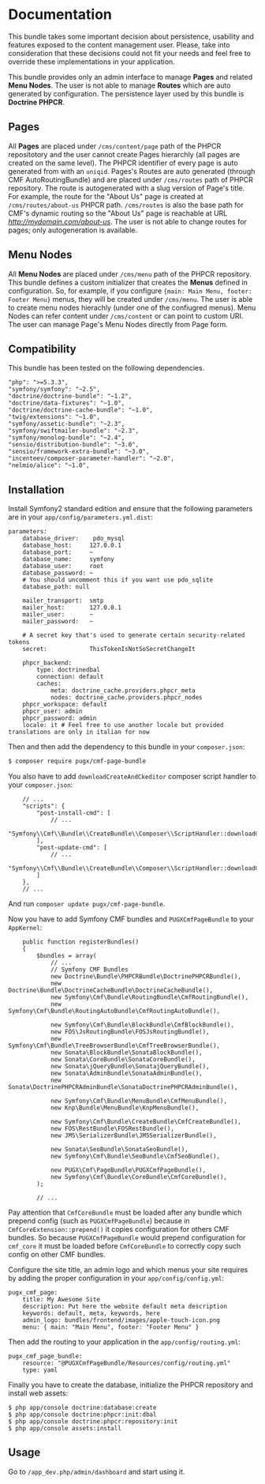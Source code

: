 Documentation
=============

This bundle takes some important decision about persistence, usability and features exposed to the content management user. Please, take into consideration that these decisions could not fit your needs and feel free to override these implementations in your application.

This bundle provides only an admin interface to manage **Pages** and related **Menu Nodes**. The user is not able to manage **Routes** which are auto generated by configuration. The persistence layer used by this bundle is **Doctrine PHPCR**.

Pages
-----
All **Pages** are placed under `/cms/content/page` path of the PHPCR repositotory and the user cannot create Pages hierarchly (all pages are created on the same level). The PHPCR identifier of every page is auto generated from with an `uniqid`. Pages's Routes are auto generated (through CMF AutoRoutingBundle) and are placed under `/cms/routes` path of PHPCR repository. The route is autogenerated with a slug version of Page's title. For example, the route for the "About Us" page is created at `/cms/routes/about-us` PHPCR path. `/cms/routes` is also the base path for CMF's dynamic routing so the "About Us" page is reachable at URL *http://mydomain.com/about-us*. The user is not able to change routes for pages; only autogeneration is available.

Menu Nodes
----------
All **Menu Nodes** are placed under `/cms/menu` path of the PHPCR repository. This bundle defines a custom initializer that creates the **Menus** defined in configuration. So, for example, if you configure `{main: Main Menu, footer: Footer Menu}` menus, they will be created under `/cms/menu`. The user is able to create menu nodes hierachly (under one of the confiugred menus). Menu Nodes can refer content under `/cms/content` or can point to custom URI. The user can manage Page's Menu Nodes directly from Page form.

Compatibility
-------------
This bundle has been tested on the following dependencies.

```
"php": ">=5.3.3",
"symfony/symfony": "~2.5",
"doctrine/doctrine-bundle": "~1.2",
"doctrine/data-fixtures": "~1.0",
"doctrine/doctrine-cache-bundle": "~1.0",
"twig/extensions": "~1.0",
"symfony/assetic-bundle": "~2.3",
"symfony/swiftmailer-bundle": "~2.3",
"symfony/monolog-bundle": "~2.4",
"sensio/distribution-bundle": "~3.0",
"sensio/framework-extra-bundle": "~3.0",
"incenteev/composer-parameter-handler": "~2.0",
"nelmio/alice": "~1.0",
```

Installation
------------
Install Symfony2 standard edition and ensure that the following parameters are in your `app/config/parameters.yml.dist`:

```
parameters:
    database_driver:	pdo_mysql
    database_host:     127.0.0.1
    database_port:     ~
    database_name:     symfony
    database_user:     root
    database_password: ~
    # You should uncomment this if you want use pdo_sqlite
    database_path: null

    mailer_transport:  smtp
    mailer_host:       127.0.0.1
    mailer_user:       ~
    mailer_password:   ~

    # A secret key that's used to generate certain security-related tokens
    secret:            ThisTokenIsNotSoSecretChangeIt

    phpcr_backend:
        type: doctrinedbal
        connection: default
        caches:
            meta: doctrine_cache.providers.phpcr_meta
            nodes: doctrine_cache.providers.phpcr_nodes
    phpcr_workspace: default
    phpcr_user: admin
    phpcr_password: admin
    locale: it # Feel free to use another locale but provided translations are only in italian for now
```

Then and then add the dependency to this bundle in your `composer.json`:

```bash
$ composer require pugx/cmf-page-bundle
```

You also have to add `downloadCreateAndCkeditor` composer script handler to your `composer.json`:

```
	// ...
    "scripts": {
        "post-install-cmd": [
        	// ...
        	"Symfony\\Cmf\\Bundle\\CreateBundle\\Composer\\ScriptHandler::downloadCreateAndCkeditor"
        ],
        "post-update-cmd": [
        	// ...
        	"Symfony\\Cmf\\Bundle\\CreateBundle\\Composer\\ScriptHandler::downloadCreateAndCkeditor",
        ]
    },
    // ...
```
And run `composer update pugx/cmf-page-bundle`.

Now you have to add Symfony CMF bundles and `PUGXCmfPageBundle` to your `AppKernel`:

```
    public function registerBundles()
    {
        $bundles = array(
            // ...
            // Symfony CMF Bundles
            new Doctrine\Bundle\PHPCRBundle\DoctrinePHPCRBundle(),
            new Doctrine\Bundle\DoctrineCacheBundle\DoctrineCacheBundle(),
            new Symfony\Cmf\Bundle\RoutingBundle\CmfRoutingBundle(),
            new Symfony\Cmf\Bundle\RoutingAutoBundle\CmfRoutingAutoBundle(),

            new Symfony\Cmf\Bundle\BlockBundle\CmfBlockBundle(),
            new FOS\JsRoutingBundle\FOSJsRoutingBundle(),
            new Symfony\Cmf\Bundle\TreeBrowserBundle\CmfTreeBrowserBundle(),
            new Sonata\BlockBundle\SonataBlockBundle(),
            new Sonata\CoreBundle\SonataCoreBundle(),
            new Sonata\jQueryBundle\SonatajQueryBundle(),
            new Sonata\AdminBundle\SonataAdminBundle(),
            new Sonata\DoctrinePHPCRAdminBundle\SonataDoctrinePHPCRAdminBundle(),

            new Symfony\Cmf\Bundle\MenuBundle\CmfMenuBundle(),
            new Knp\Bundle\MenuBundle\KnpMenuBundle(),

            new Symfony\Cmf\Bundle\CreateBundle\CmfCreateBundle(),
            new FOS\RestBundle\FOSRestBundle(),
            new JMS\SerializerBundle\JMSSerializerBundle(),
            
            new Sonata\SeoBundle\SonataSeoBundle(),
            new Symfony\Cmf\Bundle\SeoBundle\CmfSeoBundle(),

            new PUGX\Cmf\PageBundle\PUGXCmfPageBundle(),
            new Symfony\Cmf\Bundle\CoreBundle\CmfCoreBundle(),
        );
        
        // ...
```

Pay attention that `CmfCoreBundle` must be loaded after any bundle which prepend config (such as `PUGXCmfPageBundle`) because in `CmfCoreExtension::prepend()` it copies configuration for others CMF bundles. So because `PUGXCmfPageBundle` would prepend configuration for `cmf_core` it must be loaded before `CmfCoreBundle` to correctly copy such config on other CMF bundles.

Configure the site title, an admin logo and which menus your site requires by adding the proper configuration in your `app/config/config.yml`:

```
pugx_cmf_page:
    title: My Awesome Site
    description: Put here the website default meta description
    keywords: default, meta, keywords, here
    admin_logo: bundles/frontend/images/apple-touch-icon.png
    menu: { main: "Main Menu", footer: "Footer Menu" }
```

Then add the routing to your application in the `app/config/routing.yml`:

```
pugx_cmf_page_bundle:
    resource: "@PUGXCmfPageBundle/Resources/config/routing.yml"
    type: yaml
```

Finally you have to create the database, initialize the PHPCR repository and install web assets:

```
$ php app/console doctrine:database:create
$ php app/console doctrine:phpcr:init:dbal
$ php app/console doctrine:phpcr:repository:init
$ php app/console assets:install
```

Usage
-----
Go to `/app_dev.php/admin/dashboard` and start using it.
